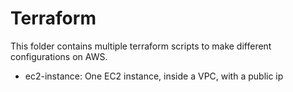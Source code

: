 # Terraform

This folder contains multiple terraform scripts to make different configurations
on AWS.

 - ec2-instance: One EC2 instance, inside a VPC, with a public ip
